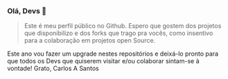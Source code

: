 ### Olá, Devs 👋

> Este é meu perfil público no Github. Espero que gostem dos projetos que disponibilizo e dos forks que trago pra vocês, como insentivo para a colaboração em projetos open Source.

Este ano vou fazer um upgrade nestes repositórios e deixá-lo pronto para que todos os Devs que quiserem visitar e/ou colaborar sintam-se à vontade!
Grato,
Carlos A Santos

<!--
**carlosItDevelop/carlosItDevelop** is a ✨ _special_ ✨ repository because its `README.md` (this file) appears on your GitHub profile.

Here are some ideas to get you started:

- 🔭 I’m currently working on Cooperchip CPES Ltda
- 🌱 I’m currently learning Fullstack Angular 15, Bootstrap 5 & NET 7 API: Project Demo and Tutorial (Fuji Nguyen)
- 👯 I’m looking to collaborate on CursoAspNetCoreUdemy
- 🤔 I’m looking for help with ...
- 💬 Ask me about Asp.Net Core
- 📫 How to reach me: https://cooperchip.com.br
- ⚡ Fun fact: "Domino’s Customer Service: “We’re sorry to hear about this!” :) 
-->
